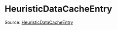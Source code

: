 # HeuristicDataCacheEntry

Source: [HeuristicDataCacheEntry](../../../csrc/scheduler/compile_time_info.h#L296)
